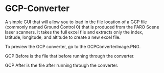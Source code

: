 # GCP-Converter

A simple GUI that will allow you to load in the file location of a GCP file (commonly named Ground Control 0) that is produced from the FARO Scene laser scanners.
It takes the full excel file and extracts only the index, latitude, longitude, and altitude to create a new excel file.

To preview the GCP converter, go to the GCPConverterImage.PNG.

GCP Before is the file that before running through the converter.

GCP After is the file after running through the converter.
